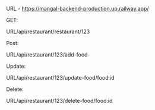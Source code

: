 URL - https://mangal-backend-production.up.railway.app/


GET:

URL/api/restaurant/restaurant/123

Post:

URL/api/restaurant/123/add-food

Update:

URL/api/restaurant/123/update-food/food:id

Delete:

URL/api/restaurant/123/delete-food/food:id
